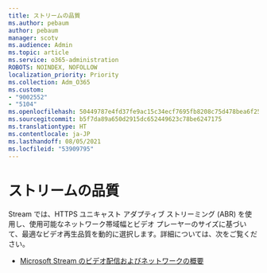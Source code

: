 ```yaml
---
title: ストリームの品質
ms.author: pebaum
author: pebaum
manager: scotv
ms.audience: Admin
ms.topic: article
ms.service: o365-administration
ROBOTS: NOINDEX, NOFOLLOW
localization_priority: Priority
ms.collection: Adm_O365
ms.custom:
- "9002552"
- "5104"
ms.openlocfilehash: 50449787e4fd37fe9ac15c34ecf7695fb8208c75d478bea6f25af3787063083b
ms.sourcegitcommit: b5f7da89a650d2915dc652449623c78be6247175
ms.translationtype: HT
ms.contentlocale: ja-JP
ms.lasthandoff: 08/05/2021
ms.locfileid: "53909795"
---
```

# <a name="stream-quality"></a>ストリームの品質

Stream では、HTTPS ユニキャスト アダプティブ ストリーミング (ABR) を使用し、使用可能なネットワーク帯域幅とビデオ プレーヤーのサイズに基づいて、最適なビデオ再生品質を動的に選択します。詳細については、次をご覧ください。

- [Microsoft Stream のビデオ配信およびネットワークの概要](https://docs.microsoft.com/stream/network-overview)
